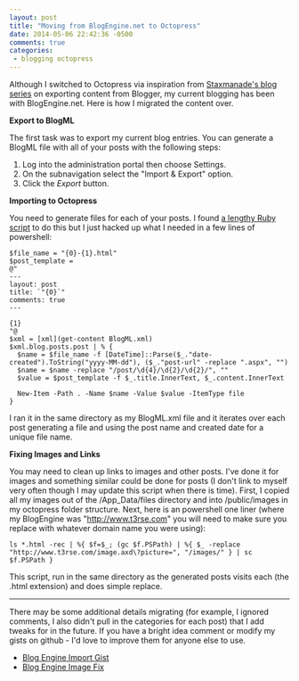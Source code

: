 ```yaml
---
layout: post
title: "Moving from BlogEngine.net to Octopress"
date: 2014-05-06 22:42:36 -0500
comments: true
categories: 
 - blogging octopress 
---
```


Although I switched to Octopress via inspiration from [Staxmanade's blog series](http://staxmanade.com/2014/04/migrating-blogspot-to-octopress-part-1-introduction/) on exporting content from Blogger, my current blogging has been with BlogEngine.net. Here is how I migrated the content over. 

****Export to BlogML****

The first task was to export my current blog entries. You can generate a BlogML file with all of your posts with the following steps:

1. Log into the administration portal then choose Settings. 
2. On the subnavigation select the "Import & Export" option.
3. Click the *Export* button.


****Importing to Octopress****

You need to generate files for each of your posts. I found [a lengthy Ruby script](https://github.com/philippkueng/philippkueng.github.com/blob/30ef1570f06d33938b18d5eee7767d6641b9a779/source/_import/blogml.rb) to do this but I just hacked up what I needed in a few lines of powershell: 

	$file_name = "{0}-{1}.html"
	$post_template = 
	@"
	---
	layout: post
	title: `"{0}`"
	comments: true
	---
	
	{1}
	"@
	$xml = [xml](get-content BlogML.xml)
	$xml.blog.posts.post | % { 
	  $name = $file_name -f [DateTime]::Parse($_."date-created").ToString("yyyy-MM-dd"), ($_."post-url" -replace ".aspx", "")
	  $name = $name -replace "/post/\d{4}/\d{2}/\d{2}/", ""
	  $value = $post_template -f $_.title.InnerText, $_.content.InnerText
	
	  New-Item -Path . -Name $name -Value $value -ItemType file
	}

I ran it in the same directory as my BlogML.xml file and it iterates over each post generating a file and using the post name and created date for a unique file name. 

****Fixing Images and Links****

You may need to clean up links to images and other posts. I've done it for images and something similar could be done for posts (I don't link to myself very often though I may update this script when there is time). First, I copied all my images out of the /App_Data/files directory and into /public/images in my octopress folder structure. Next, here is an powershell one liner (where my BlogEngine was "http://www.t3rse.com" you will need to make sure you replace with whatever domain name you were using): 

	ls *.html -rec | %{ $f=$_; (gc $f.PSPath) | %{ $_ -replace "http://www.t3rse.com/image.axd\?picture=", "/images/" } | sc $f.PSPath }

This script, run in the same directory as the generated posts visits each (the .html extension) and does simple replace. 

---

There may be some additional details migrating (for example, I ignored comments, I also didn't pull in the categories for each post) that I add tweaks for in the future. If you have a bright idea comment or modify my gists on github - I'd love to improve them for anyone else to use. 

- [Blog Engine Import Gist](https://gist.github.com/t3rse/11241697)
- [Blog Engine Image Fix](https://gist.github.com/t3rse/11401972)

